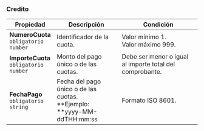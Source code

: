 ### Credito

| Propiedad                                         | Descripción                           | **Condición**                                            |
| ------------------------------------------------- | ------------------------------------- | -------------------------------------------------------- |
| **NumeroCuota**  <br>`obligatorio`  <br>`number`  | Identificador de la cuota.            | Valor mínimo 1.  <br>Valor máximo 999.                   |
| **ImporteCuota**  <br>`obligatorio`  <br>`number` | Monto del pago único o de las cuotas. | Debe ser menor o igual al importe total del comprobante. |
| **FechaPago**  <br>`obligatorio`  <br>`string`    | Fecha del pago único o de las cuotas.  <br>**Ejemplo:  <br>**yyyy-MM-ddTHH:mm:ss | Formato ISO 8601.                                        |